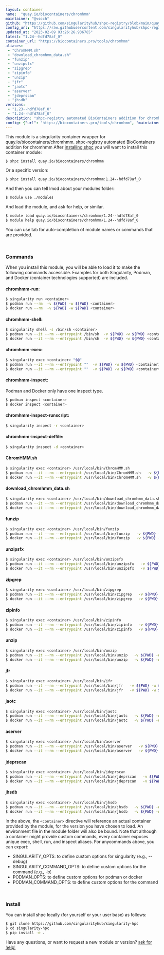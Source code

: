 ```yaml
---
layout: container
name:  "quay.io/biocontainers/chromhmm"
maintainer: "@vsoch"
github: "https://github.com/singularityhub/shpc-registry/blob/main/quay.io/biocontainers/chromhmm/container.yaml"
config_url: "https://raw.githubusercontent.com/singularityhub/shpc-registry/main/quay.io/biocontainers/chromhmm/container.yaml"
updated_at: "2023-02-09 03:26:26.936785"
latest: "1.24--hdfd78af_0"
container_url: "https://biocontainers.pro/tools/chromhmm"
aliases:
 - "ChromHMM.sh"
 - "download_chromhmm_data.sh"
 - "funzip"
 - "unzipsfx"
 - "zipgrep"
 - "zipinfo"
 - "unzip"
 - "jfr"
 - "jaotc"
 - "aserver"
 - "jdeprscan"
 - "jhsdb"
versions:
 - "1.23--hdfd78af_0"
 - "1.24--hdfd78af_0"
description: "shpc-registry automated BioContainers addition for chromhmm"
config: {"url": "https://biocontainers.pro/tools/chromhmm", "maintainer": "@vsoch", "description": "shpc-registry automated BioContainers addition for chromhmm", "latest": {"1.24--hdfd78af_0": "sha256:faa842647a2fd38569b6901ceaaea9e2b24ff69907debce0a0f16f49e5a1ec8f"}, "tags": {"1.23--hdfd78af_0": "sha256:e946f36b053df17ad5650dd13b6616e090d7eca40e088e8f7ffa2a87a8ddf2b3", "1.24--hdfd78af_0": "sha256:faa842647a2fd38569b6901ceaaea9e2b24ff69907debce0a0f16f49e5a1ec8f"}, "docker": "quay.io/biocontainers/chromhmm", "aliases": {"ChromHMM.sh": "/usr/local/bin/ChromHMM.sh", "download_chromhmm_data.sh": "/usr/local/bin/download_chromhmm_data.sh", "funzip": "/usr/local/bin/funzip", "unzipsfx": "/usr/local/bin/unzipsfx", "zipgrep": "/usr/local/bin/zipgrep", "zipinfo": "/usr/local/bin/zipinfo", "unzip": "/usr/local/bin/unzip", "jfr": "/usr/local/bin/jfr", "jaotc": "/usr/local/bin/jaotc", "aserver": "/usr/local/bin/aserver", "jdeprscan": "/usr/local/bin/jdeprscan", "jhsdb": "/usr/local/bin/jhsdb"}}
---
```


This module is a singularity container wrapper for quay.io/biocontainers/chromhmm.
shpc-registry automated BioContainers addition for chromhmm
After [installing shpc](#install) you will want to install this container module:


```bash
$ shpc install quay.io/biocontainers/chromhmm
```

Or a specific version:

```bash
$ shpc install quay.io/biocontainers/chromhmm:1.24--hdfd78af_0
```

And then you can tell lmod about your modules folder:

```bash
$ module use ./modules
```

And load the module, and ask for help, or similar.

```bash
$ module load quay.io/biocontainers/chromhmm/1.24--hdfd78af_0
$ module help quay.io/biocontainers/chromhmm/1.24--hdfd78af_0
```

You can use tab for auto-completion of module names or commands that are provided.

<br>

### Commands

When you install this module, you will be able to load it to make the following commands accessible.
Examples for both Singularity, Podman, and Docker (container technologies supported) are included.

#### chromhmm-run:

```bash
$ singularity run <container>
$ podman run --rm  -v ${PWD} -w ${PWD} <container>
$ docker run --rm  -v ${PWD} -w ${PWD} <container>
```

#### chromhmm-shell:

```bash
$ singularity shell -s /bin/sh <container>
$ podman run --it --rm --entrypoint /bin/sh  -v ${PWD} -w ${PWD} <container>
$ docker run --it --rm --entrypoint /bin/sh  -v ${PWD} -w ${PWD} <container>
```

#### chromhmm-exec:

```bash
$ singularity exec <container> "$@"
$ podman run --it --rm --entrypoint ""  -v ${PWD} -w ${PWD} <container> "$@"
$ docker run --it --rm --entrypoint ""  -v ${PWD} -w ${PWD} <container> "$@"
```

#### chromhmm-inspect:

Podman and Docker only have one inspect type.

```bash
$ podman inspect <container>
$ docker inspect <container>
```

#### chromhmm-inspect-runscript:

```bash
$ singularity inspect -r <container>
```

#### chromhmm-inspect-deffile:

```bash
$ singularity inspect -d <container>
```


#### ChromHMM.sh

```bash
$ singularity exec <container> /usr/local/bin/ChromHMM.sh
$ podman run --it --rm --entrypoint /usr/local/bin/ChromHMM.sh   -v ${PWD} -w ${PWD} <container> -c " $@"
$ docker run --it --rm --entrypoint /usr/local/bin/ChromHMM.sh   -v ${PWD} -w ${PWD} <container> -c " $@"
```


#### download_chromhmm_data.sh

```bash
$ singularity exec <container> /usr/local/bin/download_chromhmm_data.sh
$ podman run --it --rm --entrypoint /usr/local/bin/download_chromhmm_data.sh   -v ${PWD} -w ${PWD} <container> -c " $@"
$ docker run --it --rm --entrypoint /usr/local/bin/download_chromhmm_data.sh   -v ${PWD} -w ${PWD} <container> -c " $@"
```


#### funzip

```bash
$ singularity exec <container> /usr/local/bin/funzip
$ podman run --it --rm --entrypoint /usr/local/bin/funzip   -v ${PWD} -w ${PWD} <container> -c " $@"
$ docker run --it --rm --entrypoint /usr/local/bin/funzip   -v ${PWD} -w ${PWD} <container> -c " $@"
```


#### unzipsfx

```bash
$ singularity exec <container> /usr/local/bin/unzipsfx
$ podman run --it --rm --entrypoint /usr/local/bin/unzipsfx   -v ${PWD} -w ${PWD} <container> -c " $@"
$ docker run --it --rm --entrypoint /usr/local/bin/unzipsfx   -v ${PWD} -w ${PWD} <container> -c " $@"
```


#### zipgrep

```bash
$ singularity exec <container> /usr/local/bin/zipgrep
$ podman run --it --rm --entrypoint /usr/local/bin/zipgrep   -v ${PWD} -w ${PWD} <container> -c " $@"
$ docker run --it --rm --entrypoint /usr/local/bin/zipgrep   -v ${PWD} -w ${PWD} <container> -c " $@"
```


#### zipinfo

```bash
$ singularity exec <container> /usr/local/bin/zipinfo
$ podman run --it --rm --entrypoint /usr/local/bin/zipinfo   -v ${PWD} -w ${PWD} <container> -c " $@"
$ docker run --it --rm --entrypoint /usr/local/bin/zipinfo   -v ${PWD} -w ${PWD} <container> -c " $@"
```


#### unzip

```bash
$ singularity exec <container> /usr/local/bin/unzip
$ podman run --it --rm --entrypoint /usr/local/bin/unzip   -v ${PWD} -w ${PWD} <container> -c " $@"
$ docker run --it --rm --entrypoint /usr/local/bin/unzip   -v ${PWD} -w ${PWD} <container> -c " $@"
```


#### jfr

```bash
$ singularity exec <container> /usr/local/bin/jfr
$ podman run --it --rm --entrypoint /usr/local/bin/jfr   -v ${PWD} -w ${PWD} <container> -c " $@"
$ docker run --it --rm --entrypoint /usr/local/bin/jfr   -v ${PWD} -w ${PWD} <container> -c " $@"
```


#### jaotc

```bash
$ singularity exec <container> /usr/local/bin/jaotc
$ podman run --it --rm --entrypoint /usr/local/bin/jaotc   -v ${PWD} -w ${PWD} <container> -c " $@"
$ docker run --it --rm --entrypoint /usr/local/bin/jaotc   -v ${PWD} -w ${PWD} <container> -c " $@"
```


#### aserver

```bash
$ singularity exec <container> /usr/local/bin/aserver
$ podman run --it --rm --entrypoint /usr/local/bin/aserver   -v ${PWD} -w ${PWD} <container> -c " $@"
$ docker run --it --rm --entrypoint /usr/local/bin/aserver   -v ${PWD} -w ${PWD} <container> -c " $@"
```


#### jdeprscan

```bash
$ singularity exec <container> /usr/local/bin/jdeprscan
$ podman run --it --rm --entrypoint /usr/local/bin/jdeprscan   -v ${PWD} -w ${PWD} <container> -c " $@"
$ docker run --it --rm --entrypoint /usr/local/bin/jdeprscan   -v ${PWD} -w ${PWD} <container> -c " $@"
```


#### jhsdb

```bash
$ singularity exec <container> /usr/local/bin/jhsdb
$ podman run --it --rm --entrypoint /usr/local/bin/jhsdb   -v ${PWD} -w ${PWD} <container> -c " $@"
$ docker run --it --rm --entrypoint /usr/local/bin/jhsdb   -v ${PWD} -w ${PWD} <container> -c " $@"
```



In the above, the `<container>` directive will reference an actual container provided
by the module, for the version you have chosen to load. An environment file in the
module folder will also be bound. Note that although a container
might provide custom commands, every container exposes unique exec, shell, run, and
inspect aliases. For anycommands above, you can export:

 - SINGULARITY_OPTS: to define custom options for singularity (e.g., --debug)
 - SINGULARITY_COMMAND_OPTS: to define custom options for the command (e.g., -b)
 - PODMAN_OPTS: to define custom options for podman or docker
 - PODMAN_COMMAND_OPTS: to define custom options for the command

<br>

### Install

You can install shpc locally (for yourself or your user base) as follows:

```bash
$ git clone https://github.com/singularityhub/singularity-hpc
$ cd singularity-hpc
$ pip install -e .
```

Have any questions, or want to request a new module or version? [ask for help!](https://github.com/singularityhub/singularity-hpc/issues)